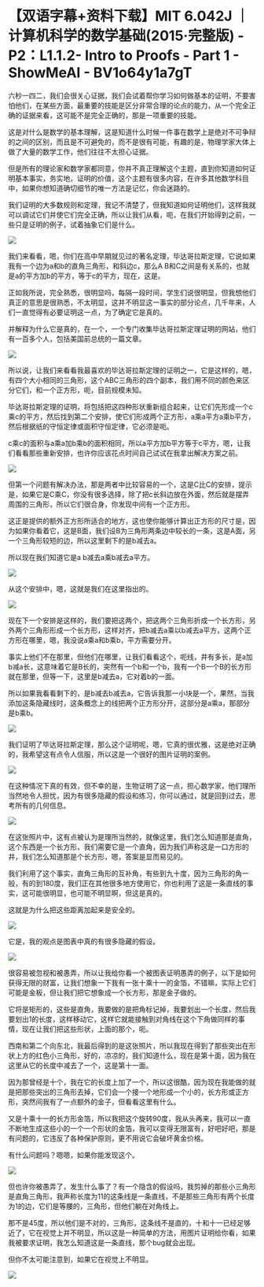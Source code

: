 # 【双语字幕+资料下载】MIT 6.042J ｜ 计算机科学的数学基础(2015·完整版) - P2：L1.1.2- Intro to Proofs - Part 1 - ShowMeAI - BV1o64y1a7gT

六秒一四二，我们会很关心证据，我们会试着帮你学习如何做基本的证明，不要害怕他们，在某些方面，最重要的技能是区分非常合理的论点的能力，从一个完全正确的证据来看，这可能不是完全正确的，那是一项重要的技能。

这是对什么是数学的基本理解，这是知道什么时候一件事在数学上是绝对不可争辩的之间的区别，而且是不可避免的，而不是很有可能，有趣的是，物理学家大体上做了大量的数学工作，他们往往不太担心证据。

但是所有的理论家和数学家都同意，你并不真正理解这个主题，直到你知道如何证明基本事实，务实地，证明的价值，这个主题有很多内容，在许多其他数学科目中，如果你想知道确切细节的唯一方法是记忆，你会迷路的。

我们证明的大多数规则和定理，我记不清楚了，但我知道如何证明他们，这样我就可以调试它们并使它们完全正确，所以让我们从看，呃，在我们开始得到之前，一些只是证明的例子，试着抽象它们是什么。



![](img/d8995647636e663cb3796974e716a418_1.png)

我们来看看，嗯，你们在高中早期就见过的著名定理，毕达哥拉斯定理，它说如果我有一个边为a和b的直角三角形，和斜边c，那么A B和C之间是有关系的，也就是a的平方加b的平方，等于c的平方，现在，这是。

正如我所说，完全熟悉，很明显吗，每隔一段时间，学生们说很明显，但我想他们真正的意思是很熟悉，不太明显，这并不明显这一事实的部分论点，几千年来，人们一直觉得有必要证明这一点，为了确定它是真的。

并解释为什么它是真的，在一个，一个专门收集毕达哥拉斯定理证明的网站，他们有一百多个人，包括美国前总统的一篇文章。



![](img/d8995647636e663cb3796974e716a418_3.png)

所以说，让我们来看看我最喜欢的毕达哥拉斯定理的证明之一，它是这样的，嗯，有四个大小相同的三角形，这个ABC三角形的四个副本，我们用不同的颜色来区分它们，和一个正方形，呃，目前规模未知。

毕达哥拉斯定理的证明，将包括把这四种形状重新组合起来，让它们先形成一个c乘c的平方，然后找到第二个安排，使它们形成两个正方形，a乘a平方a乘b平方，然后根据纸的守恒定律或面积守恒定律，它必须是呃。

c乘c的面积与a乘a加b乘b的面积相同，所以a平方加b平方等于c平方，嗯，让我们看看那些重新安排，也许你应该花点时间自己试试在我拿出解决方案之前。



![](img/d8995647636e663cb3796974e716a418_5.png)

但第一个问题有解决办法，那是两者中比较容易的一个，这是C比C的安排，提示是，如果它是C乘C，你没有很多选择，除了把c长斜边放在外面，然后就是摆弄周围的三角形，所以它们很合身，你发现中间有一个正方形。

这正是提供的额外正方形所适合的地方，这也使你能够计算出正方形的尺寸是，因为如果你看着它，这是B面，我们设B为三角形两条边中较长的一条，这是A面，另一个三角形较短的边，所以这里剩下的是b减去a。

所以现在我们知道它是a b减去a乘b减去a平方。

![](img/d8995647636e663cb3796974e716a418_7.png)

从这个安排中，嗯，这就是我们在这里指出的。

![](img/d8995647636e663cb3796974e716a418_9.png)

现在下一个安排是这样的，我们要把这两个，把这两个三角形折成一个长方形，另外两个三角形形成一个长方形，这样对齐，把b减去a乘以b减去a平方，这两个正方形在哪里，嗯，我没说a乘a和b乘b，平方需要分开。

事实上他们不在那里，但他们在哪里，让我们看看这个，呃线，井有多长，是a加b减a长，这意味着它是B长的，突然有一个b和一个b，我有一个B一个B的长方形就在那里，但等一下，这里是b减去a，它对着b的一面。

所以如果我看看剩下的，是b减去b减去a，它告诉我那一小块是一个，果然，当我添加这条隐藏线时，这条概念上的线把两个正方形分开，这部分是a乘a，那部分是b乘b。



![](img/d8995647636e663cb3796974e716a418_11.png)

我们证明了毕达哥拉斯定理，那么这个证明呢，嗯，它真的很优雅，这是绝对正确的，我希望这有点令人信服，所以这是一个很好的图片证明的案例。



![](img/d8995647636e663cb3796974e716a418_13.png)

在这种情况下真的有效，但不幸的是，生物证明了这一点，担心数学家，他们理所当然地令人担忧，因为有很多隐藏的假设和练习，你可以通过，就是回到过去，思考所有的几何信息。



![](img/d8995647636e663cb3796974e716a418_15.png)

在这张照片中，这有点被认为是理所当然的，就像这里，我们怎么知道那是直角，这个东西是一个长方形，我们需要它是一个直角，因为我们声称这是一口方形的井，我们怎么知道那是个长方形，嗯，答案是显而易见的。

我们利用了这个事实，直角三角形的互补角，有些到九十度，因为三角形的角一般，有的到180度，我们正在其他很多地方使用它，你也利用了这是一条直线的事实，这可能很明显，也可能不明显啊，但这是真的。

这就是为什么把这些距离加起来是安全的。

![](img/d8995647636e663cb3796974e716a418_17.png)

它是，我的观点是图表中真的有很多隐藏的假设。

![](img/d8995647636e663cb3796974e716a418_19.png)

很容易被忽视和被愚弄，所以让我给你看一个被图表证明愚弄的例子，以下是如何获得无限的财富，让我们想象一下我有一张十乘十一的金箔，不错嘛，实际上它们可能是金板，但让我们把它想象成一个长方形，那是金子做的。

它将是矩形的，这些是直角，我要做的是把角标记掉，我要划出一个长度，然后我要划出1的长度，这样移动它，这样它就能接触到对角线在这个下角做同样的事情，现在让我们把这些形状，上面的那个，呃。

西南和第二个向东北，我最后得到的是这张照片，所以我现在得到了那些突出在形状上方的红色小三角形，好的，凉凉的，我们知道什么，现在是第十面，因为我在这里从它的长度中减去了一个，这是第十一面。

因为那曾经是十个，我在它的长度上加了一个，所以这很酷，因为现在我能做的就是把那些突出的三角形去掉，它们会一个接一个地形成一个小的，长方形或正方形，突然间我有了一点额外的金子，但看看这里有什么。

又是十乘十一的长方形金箔，所以我把这个旋转90度，我从头再来，我可以一直不断地生成这些小的一个一个形状的金箔，我可以变得无限富有，好吧好吧，那是有问题的，它违反了各种保护原则，更不用说它会破坏黄金价格。

有什么问题吗？嗯嗯，如果你能发现这个。

![](img/d8995647636e663cb3796974e716a418_21.png)

但也许你被愚弄了，发生什么事了？有一个隐含的假设吗，我剪掉的那些小三角形是直角三角形，我声称长度为11的这条线是一条直线，不是那些三角形有两个长度为1的边，它们是等腰的，三角形，但他们躺在对角线上。

那不是45度，所以他们是不对的，三角形，这条线不是直的，十和十一已经足够近了，它在视觉上并不明显，所以这是一种简单的方法，用图片证明给你看，如果我被要求证明，我怎么知道这是一条直线，那个bug就会出现。

但你不太可能注意到，如果它在视觉上不明显。

![](img/d8995647636e663cb3796974e716a418_23.png)